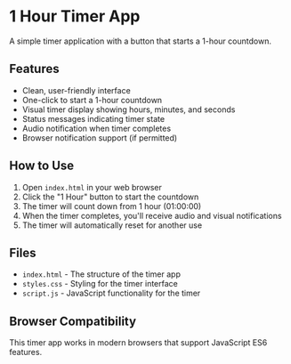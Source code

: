 # 1 Hour Timer App

A simple timer application with a button that starts a 1-hour countdown.

## Features

- Clean, user-friendly interface
- One-click to start a 1-hour countdown
- Visual timer display showing hours, minutes, and seconds
- Status messages indicating timer state
- Audio notification when timer completes
- Browser notification support (if permitted)

## How to Use

1. Open `index.html` in your web browser
2. Click the "1 Hour" button to start the countdown
3. The timer will count down from 1 hour (01:00:00)
4. When the timer completes, you'll receive audio and visual notifications
5. The timer will automatically reset for another use

## Files

- `index.html` - The structure of the timer app
- `styles.css` - Styling for the timer interface
- `script.js` - JavaScript functionality for the timer

## Browser Compatibility

This timer app works in modern browsers that support JavaScript ES6 features.